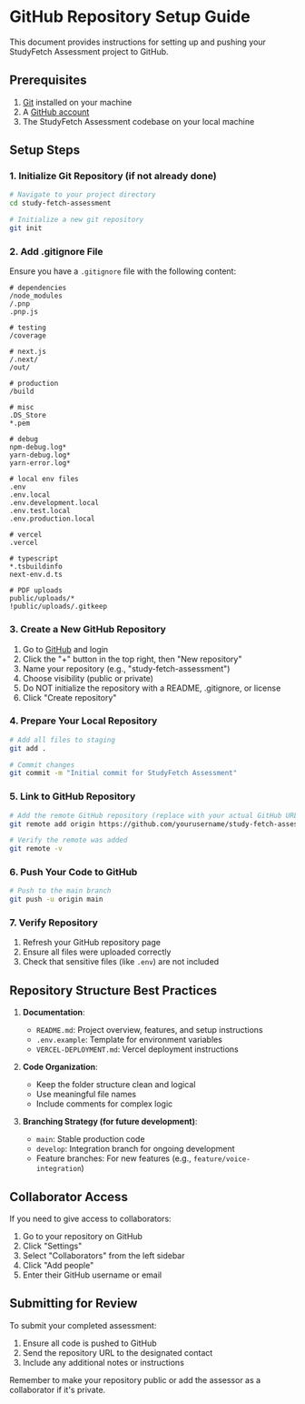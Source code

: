 # GitHub Repository Setup Guide

This document provides instructions for setting up and pushing your StudyFetch Assessment project to GitHub.

## Prerequisites

1. [Git](https://git-scm.com/downloads) installed on your machine
2. A [GitHub account](https://github.com/signup)
3. The StudyFetch Assessment codebase on your local machine

## Setup Steps

### 1. Initialize Git Repository (if not already done)

```bash
# Navigate to your project directory
cd study-fetch-assessment

# Initialize a new git repository
git init
```

### 2. Add .gitignore File

Ensure you have a `.gitignore` file with the following content:

```
# dependencies
/node_modules
/.pnp
.pnp.js

# testing
/coverage

# next.js
/.next/
/out/

# production
/build

# misc
.DS_Store
*.pem

# debug
npm-debug.log*
yarn-debug.log*
yarn-error.log*

# local env files
.env
.env.local
.env.development.local
.env.test.local
.env.production.local

# vercel
.vercel

# typescript
*.tsbuildinfo
next-env.d.ts

# PDF uploads
public/uploads/*
!public/uploads/.gitkeep
```

### 3. Create a New GitHub Repository

1. Go to [GitHub](https://github.com) and login
2. Click the "+" button in the top right, then "New repository"
3. Name your repository (e.g., "study-fetch-assessment")
4. Choose visibility (public or private)
5. Do NOT initialize the repository with a README, .gitignore, or license
6. Click "Create repository"

### 4. Prepare Your Local Repository

```bash
# Add all files to staging
git add .

# Commit changes
git commit -m "Initial commit for StudyFetch Assessment"
```

### 5. Link to GitHub Repository

```bash
# Add the remote GitHub repository (replace with your actual GitHub URL)
git remote add origin https://github.com/yourusername/study-fetch-assessment.git

# Verify the remote was added
git remote -v
```

### 6. Push Your Code to GitHub

```bash
# Push to the main branch
git push -u origin main
```

### 7. Verify Repository

1. Refresh your GitHub repository page
2. Ensure all files were uploaded correctly
3. Check that sensitive files (like `.env`) are not included

## Repository Structure Best Practices

1. **Documentation**:
   - `README.md`: Project overview, features, and setup instructions
   - `.env.example`: Template for environment variables
   - `VERCEL-DEPLOYMENT.md`: Vercel deployment instructions
   
2. **Code Organization**:
   - Keep the folder structure clean and logical
   - Use meaningful file names
   - Include comments for complex logic

3. **Branching Strategy (for future development)**:
   - `main`: Stable production code
   - `develop`: Integration branch for ongoing development
   - Feature branches: For new features (e.g., `feature/voice-integration`)

## Collaborator Access

If you need to give access to collaborators:
1. Go to your repository on GitHub
2. Click "Settings"
3. Select "Collaborators" from the left sidebar
4. Click "Add people"
5. Enter their GitHub username or email

## Submitting for Review

To submit your completed assessment:
1. Ensure all code is pushed to GitHub
2. Send the repository URL to the designated contact
3. Include any additional notes or instructions

Remember to make your repository public or add the assessor as a collaborator if it's private.